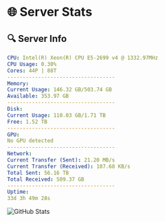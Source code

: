 # 🌐 Server Stats
## 🔍 Server Info
```yaml
CPU: Intel(R) Xeon(R) CPU E5-2699 v4 @ 1332.97MHz
CPU Usage: 0.30%
Cores: 44P | 88T
-----------------------------------
Memory:
Current Usage: 146.32 GB/503.74 GB
Available: 353.97 GB
-----------------------------------
Disk:
Current Usage: 110.03 GB/1.71 TB
Free: 1.52 TB
-----------------------------------
GPU:
No GPU detected
-----------------------------------
Network:
Current Transfer (Sent): 21.20 MB/s
Current Transfer (Received): 107.68 KB/s
Total Sent: 56.16 TB
Total Received: 509.37 GB
-----------------------------------
Uptime:
33d 3h 49m 28s
```
![GitHub Stats](https://img.shields.io/badge/Updated-2025-04-10_01:12:17-blue)